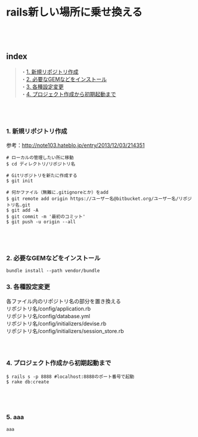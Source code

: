 
# rails新しい場所に乗せ換える

　  
　  
## index
> ・<a href="#anc_1">1. 新規リポジトリ作成</a>  
 ・<a href="#anc_2">2. 必要なGEMなどをインストール</a>  
 ・<a href="#anc_2">3. 各種設定変更</a>  
 ・<a href="#anc_2">4. プロジェクト作成から初期起動まで</a>  

　  
　  
<a id="anc_1"></a>
### 1. 新規リポジトリ作成
参考：http://note103.hateblo.jp/entry/2013/12/03/214351  
```erb
# ローカルの管理したい所に移動
$ cd ディレクトリ/リポジトリ名

# Gitリポジトリを新たに作成する
$ git init

# 何かファイル（無難に.gitignoreとか）をadd
$ git remote add origin https://ユーザー名@bitbucket.org/ユーザー名/リポジトリ名.git
$ git add -A
$ git commit -m '最初のコミット'
$ git push -u origin --all
```
　  
　  
<a id="anc_2"></a>
### 2. 必要なGEMなどをインストール
```
bundle install --path vendor/bundle
```

<a id="anc_3"></a>
### 3. 各種設定変更
各ファイル内のリポジトリ名の部分を置き換える  
リポジトリ名/config/application.rb  
リポジトリ名/config/database.yml  
リポジトリ名/config/initializers/devise.rb  
リポジトリ名/config/initializers/session_store.rb  
　  
　  
<a id="anc_4"></a>
### 4. プロジェクト作成から初期起動まで
```
$ rails s -p 8888 #localhost:8888のポート番号で起動
$ rake db:create
```
　  
　  
<a id="anc_5"></a>
### 5. aaa
```erb
aaa
```


